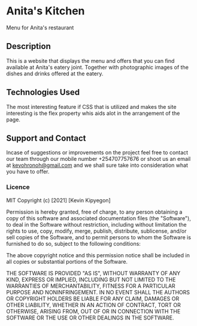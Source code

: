 # Anita's Kitchen
Menu for Anita's restaurant
## Description
This is a website that displays the menu and offers that you can find available at Anita's eatery joint. Together with photographic images of the dishes and drinks offered at the eatery.
## Technologies Used
The most interesting feature if CSS that is utilized and makes the site interesting is the flex property whis aids alot in the arrangement of the page.
## Support and Contact
Incase of suggestions or improvements on the project feel free to contact our team through our mobile number +254707757676 or shoot us an email at kevohronoh@gmail.com and we shall sure take into consideration what you have to offer.
### Licence
MIT
Copyright (c) [2021] [Kevin Kipyegon]

Permission is hereby granted, free of charge, to any person obtaining a copy
of this software and associated documentation files (the "Software"), to deal
in the Software without restriction, including without limitation the rights
to use, copy, modify, merge, publish, distribute, sublicense, and/or sell
copies of the Software, and to permit persons to whom the Software is
furnished to do so, subject to the following conditions:

The above copyright notice and this permission notice shall be included in all
copies or substantial portions of the Software.

THE SOFTWARE IS PROVIDED "AS IS", WITHOUT WARRANTY OF ANY KIND, EXPRESS OR
IMPLIED, INCLUDING BUT NOT LIMITED TO THE WARRANTIES OF MERCHANTABILITY,
FITNESS FOR A PARTICULAR PURPOSE AND NONINFRINGEMENT. IN NO EVENT SHALL THE
AUTHORS OR COPYRIGHT HOLDERS BE LIABLE FOR ANY CLAIM, DAMAGES OR OTHER
LIABILITY, WHETHER IN AN ACTION OF CONTRACT, TORT OR OTHERWISE, ARISING FROM,
OUT OF OR IN CONNECTION WITH THE SOFTWARE OR THE USE OR OTHER DEALINGS IN THE
SOFTWARE.